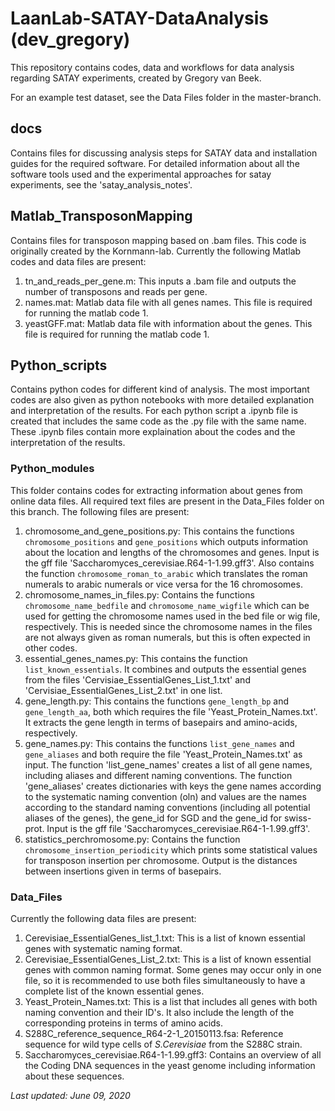 # LaanLab-SATAY-DataAnalysis (dev_gregory)

This repository contains codes, data and workflows for data analysis regarding SATAY experiments, created by Gregory van Beek.

For an example test dataset, see the Data Files folder in the master-branch.

## docs

Contains files for discussing analysis steps for SATAY data and installation guides for the required software.
For detailed information about all the software tools used and the experimental approaches for satay experiments, see the 'satay_analysis_notes'.

## Matlab_TransposonMapping

Contains files for transposon mapping based on .bam files. This code is originally created by the Kornmann-lab.
Currently the following Matlab codes and data files are present:

1. tn_and_reads_per_gene.m: This inputs a .bam file and outputs the number of transposons and reads per gene.
2. names.mat: Matlab data file with all genes names. This file is required for running the matlab code 1.
3. yeastGFF.mat: Matlab data file with information about the genes. This file is required for running the matlab code 1.

## Python_scripts

Contains python codes for different kind of analysis. The most important codes are also given as python notebooks with more detailed explanation and interpretation of the results.
For each python script a .ipynb file is created that includes the same code as the .py file with the same name.
These .ipynb files contain more explaination about the codes and the interpretation of the results.

### Python_modules

This folder contains codes for extracting information about genes from online data files. All required text files are present in the Data_Files folder on this branch.
The following files are present:

1. chromosome_and_gene_positions.py: This contains the functions `chromosome_positions` and `gene_positions` which outputs information about the location and lengths of the chromosomes and genes. Input is the gff file 'Saccharomyces_cerevisiae.R64-1-1.99.gff3'. Also contains the function `chromosome_roman_to_arabic` which translates the roman numerals to arabic numerals or vice versa for the 16 chromosomes.
2. chromosome_names_in_files.py: Contains the functions `chromosome_name_bedfile` and `chromosome_name_wigfile` which can be used for getting the chromosome names used in the bed file or wig file, respectively. This is needed since the chromosome names in the files are not always given as roman numerals, but this is often expected in other codes.
3. essential_genes_names.py: This contains the function `list_known_essentials`. It combines and outputs the essential genes from the files 'Cervisiae_EssentialGenes_List_1.txt' and 'Cervisiae_EssentialGenes_List_2.txt' in one list.
4. gene_length.py: This contains the functions `gene_length_bp` and `gene_length_aa`, both which requires the file 'Yeast_Protein_Names.txt'. It extracts the gene length in terms of basepairs and amino-acids, respectively.
5. gene_names.py: This contains the functions `list_gene_names` and `gene_aliases` and both require the file 'Yeast_Protein_Names.txt' as input. The function 'list_gene_names' creates a list of all gene names, including aliases and different naming conventions. The function 'gene_aliases' creates dictionaries with keys the gene names according to the systematic naming convention (oln) and values are the names according to the standard naming conventions (including all potential aliases of the genes), the gene_id for SGD and the gene_id for swiss-prot. Input is the gff file 'Saccharomyces_cerevisiae.R64-1-1.99.gff3'.
6. statistics_perchromosome.py: Contains the function `chromosome_insertion_periodicity` which prints some statistical values for transposon insertion per chromosome. Output is the distances between insertions given in terms of basepairs.

### Data_Files

Currently the following data files are present:

1. Cerevisiae_EssentialGenes_list_1.txt: This is a list of known essential genes with systematic naming format.
2. Cerevisiae_EssentialGenes_List_2.txt: This is a list of known essential genes with common naming format. Some genes may occur only in one file, so it is recommended to use both files simultaneously to have a complete list of the known essential genes.
3. Yeast_Protein_Names.txt: This is a list that includes all genes with both naming convention and their ID's. It also include the length of the corresponding proteins in terms of amino acids.
4. S288C_reference_sequence_R64-2-1_20150113.fsa: Reference sequence for wild type cells of *S.Cerevisiae* from the S288C strain.
5. Saccharomyces_cerevisiae.R64-1-1.99.gff3: Contains an overview of all the Coding DNA sequences in the yeast genome including information about these sequences.

*Last updated: June 09, 2020*
